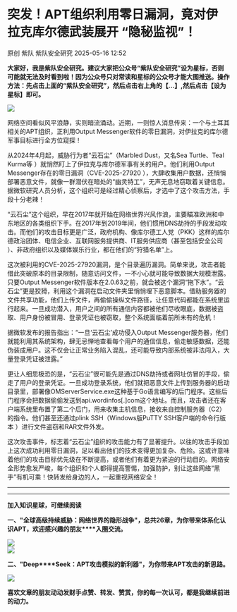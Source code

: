 #  突发！APT组织利用零日漏洞，竟对伊拉克库尔德武装展开 “隐秘监视”！   
原创 紫队  紫队安全研究   2025-05-16 12:52  
  
**大家好，我是紫队安全研究。建议大家把公众号“紫队安全研究”设为星标，否则可能就无法及时看到啦！因为公众号只对常读和星标的公众号才能大图推送。操作方法：先点击上面的“紫队安全研究”，然后点击右上角的【...】,然后点击【设为星标】即可。**  
  
![](https://mmbiz.qpic.cn/mmbiz_png/sUKKZDdVP8TGPZ6auia7GLHfXc5HwPvY1NJ0TdlchHchtv6icEbNNfAzuTSW1Cts9xgof9yOfKCACS6lAXTAluOg/640?wx_fmt=png&from=appmsg "")  
  
  
网络空间看似风平浪静，实则暗流涌动。近期，一则惊人消息传来：一个与土耳其相关的APT组织，正利用Output Messenger软件的零日漏洞，对伊拉克的库尔德军事目标进行全方位窥探！  
  
  
从2024年4月起，威胁行为者“云石尘”（Marbled Dust，又名Sea Turtle、Teal Kurma等 ）就悄然盯上了伊拉克与库尔德军事有关的用户。他们利用Output Messenger存在的零日漏洞（CVE-2025-27920 ），大肆收集用户数据，还悄悄部署恶意文件，就像一群潜伏在暗处的“幽灵特工”，无声无息地窃取着关键信息。据微软研究人员分析，这个组织可是经过精心侦察后，才选中了这个攻击方法，手段十分老辣！  
  
  
“云石尘”这个组织，早在2017年就开始在网络世界兴风作浪，主要瞄准欧洲和中东地区的各类组织下手。在2017年到2019年间，他们惯用DNS劫持的手段发动攻击。而他们的攻击目标更是广泛，政府机构、像库尔德工人党（PKK）这样的库尔德政治团体、电信企业、互联网服务提供商、IT服务供应商（甚至包括安全公司 ）、非政府组织以及媒体娱乐行业，都在他们的“狩猎名单”上。  
  
  
这次被利用的CVE-2025-27920漏洞，是个目录遍历漏洞。简单来说，攻击者能借此突破原本的目录限制，随意访问文件，一不小心就可能导致数据大规模泄露。只要Output Messenger软件版本在2.0.63之前，就会被这个漏洞“拖下水”。“云石尘”更是狡猾，利用这个漏洞在启动文件夹里悄悄埋下恶意脚本。借助服务器的文件共享功能，他们上传文件，再偷偷操纵文件路径，让任意代码都能在系统里运行起来。一旦成功潜入，用户之间的所有通信内容都被他们尽收眼底，数据被盗取、用户身份被冒用、登录凭证也被窃取，整个系统面临着前所未有的危机！  
  
  
据微软发布的报告指出：“一旦‘云石尘’成功侵入Output Messenger服务器，他们就能利用其系统架构，肆无忌惮地查看每个用户的通信信息，偷走敏感数据，还能伪装成用户。这不仅会让正常业务陷入混乱，还可能导致内部系统被非法闯入，大量登录凭证被泄露。”  
  
  
更让人细思极恐的是，“云石尘”很可能先是通过DNS劫持或者网址仿冒的手段，偷走了用户的登录凭证。一旦成功登录系统，他们就把恶意文件上传到服务器的启动目录里，部署像OMServerService.exe这种基于Go语言编写的后门程序。这些后门程序会把数据偷偷发送到api.wordinfos[.]com这个地址。而且，攻击者还在客户端系统里布置了第二个后门，用来收集主机信息，接收来自控制服务器（C2）的指令。他们甚至还通过plink SSH（Windows版PuTTY SSH客户端的命令行版本 ）进行文件盗窃和RAR文件外发。  
  
  
这次攻击事件，标志着“云石尘”组织的攻击能力有了显著提升。以往的攻击手段加上这次成功利用零日漏洞，足以看出他们的技术变得更加复杂、危险。这或许意味着他们的攻击目标优先级在不断提高，或者他们有着更为紧迫的行动目的。网络安全形势愈发严峻，每个组织和个人都得提高警惕，加强防护，别让这些网络“黑手”有机可乘！快转发给身边的人，一起重视网络安全！   
  
****  
****  
**加入知识星球，可继续阅读**  
  
**一、"全球高级持续威胁：网络世界的隐形战争"，总共26章，为你带来体系化认识APT，欢迎感兴趣的朋友****入圈交流。**  
  
![](https://mmbiz.qpic.cn/mmbiz_jpg/sUKKZDdVP8RRAic0GwkHmSw2QZes8kK1AfysU8oPBib56yJpTWxmMuHRQBk3DHtibEASDuO7FTia8jIpeYtMFicBy5A/640?wx_fmt=jpeg "")  
![](https://mmbiz.qpic.cn/mmbiz_png/sUKKZDdVP8Sm53HIUuI9RNR5Vpk1TWmpt3dw7icrMOJchapl0qTHsxVnXHyicBmV2kNlgpt3WLGLgdBJKrWiaUGicw/640?wx_fmt=png&from=appmsg "")  
  
**二、"Deep****Seek：APT攻击模拟的新利器"，为你带来APT攻击的新思路。**  
  
![](https://mmbiz.qpic.cn/mmbiz_png/sUKKZDdVP8SmEmOb6eVreW81Qh8DCAQvT2jLpI7JoYFWHibP6wCCI2AicqKAgbc4GzoAafviavpdxGjBqGrs1nlibQ/640?wx_fmt=png&from=appmsg "")  
  
  
**喜欢文章的朋友动动发财手点赞、转发、赞赏，你的每一次认可，都是我继续前进的动力。**  
  
  
  
  
